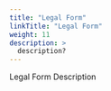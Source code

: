 ```yaml
---
title: "Legal Form"
linkTitle: "Legal Form"
weight: 11
description: >
  description? 
---
```


Legal Form Description
